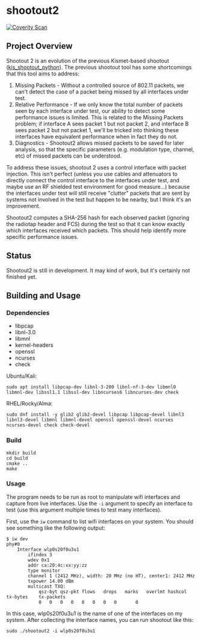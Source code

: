 # shootout2

[![Coverity Scan](https://scan.coverity.com/projects/20981/badge.svg)](https://scan.coverity.com/projects/deltj-shootout2)

## Project Overview

Shootout 2 is an evolution of the previous Kismet-based shootout ([kis_shootout_python](https://github.com/deltj/kis_shootout_python)).  The previous shootout tool has some shortcomings that this tool aims to address:
1. Missing Packets - Without a controlled source of 802.11 packets, we can't detect the case of a packet being missed by all interfaces under test.
2. Relative Performance - If we only know the total number of packets seen by each interface under test, our ability to detect some performance issues is limited.  This is related to the Missing Packets problem; if interface A sees packet 1 but not packet 2, and interface B sees packet 2 but not packet 1, we'll be tricked into thinking these interfaces have equivalent performance when in fact they do not.
3. Diagnostics - Shootout2 allows missed packets to be saved for later analysis, so that the specific parameters (e.g. modulation type, channel, etc) of missed packets can be understood.

To address these issues, shootout 2 uses a control interface with packet injection.  This isn't perfect (unless you use cables and attenuators to directly connect the control interface to the interfaces under test, and maybe use an RF shielded test environment for good measure...) because the interfaces under test will still receive "clutter" packets that are sent by systems not involved in the test but happen to be nearby, but I think it's an improvement.

Shootout2 computes a SHA-256 hash for each observed packet (ignoring the radiotap header and FCS) during the test so that it can know exactly which interfaces received which packets.  This should help identify more specific performance issues.

## Status

Shootout2 is still in development.  It may kind of work, but it's certainly not finished yet.

## Building and Usage

### Dependencies

* libpcap
* libnl-3.0
* libmnl
* kernel-headers
* openssl
* ncurses
* check

Ubuntu/Kali:

`sudo apt install libpcap-dev libnl-3-200 libnl-nf-3-dev libmnl0 libmnl-dev libssl1.1 libssl-dev libncurses6 libncurses-dev check`

RHEL/Rocky/Alma:

`sudo dnf install -y glib2 glib2-devel libpcap libpcap-devel libnl3 libnl3-devel libmnl libmnl-devel openssl openssl-devel ncurses ncurses-devel check check-devel`

### Build

```
mkdir build
cd build
cmake ..
make
```

### Usage

The program needs to be run as root to manipulate wifi interfaces and capture from live interfaces.  Use the `-i` argument to specify an interface to test (use this argument multiple times to test many interfaces).

First, use the `iw` command to list wifi interfaces on your system.  You should see something like the following output:

```
$ iw dev
phy#0
	Interface wlp0s20f0u3u1
		ifindex 3
		wdev 0x1
		addr ca:20:4c:xx:yy:zz
		type monitor
		channel 1 (2412 MHz), width: 20 MHz (no HT), center1: 2412 MHz
		txpower 14.00 dBm
		multicast TXQ:
			qsz-byt	qsz-pkt	flows	drops	marks	overlmt	hashcol	tx-bytes	tx-packets
			0	0	0	0	0	0	0	0		0
```

In this case, wlp0s20f0u3u1 is the name of one of the interfaces on my system.  After collecting the interface names, you can run shootout like this:

`sudo ./shootout2 -i wlp0s20f0u3u1`
